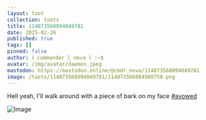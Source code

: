 ```yaml
---
layout: toot
collection: toots
title: 114073568094049781
date: 2025-02-26
published: true
tags: []
pinned: false
author: ⸸ commander ░ nova ⸸ :~$
avatar: /img/avatar/daemon.jpeg
mastodon: https://mastodon.online/@cmdr_nova/114073568094049781
image: /toots/114073568094049781/114073566084980750.png
---
```


Hell yeah, I'll walk around with a piece of bark on my face [#avowed](https://mastodon.online/tags/avowed)

<img src="/toots/114073568094049781/114073566084980750.png" alt="Image">
